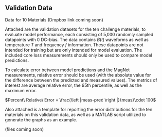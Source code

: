 ## Validation Data

Data for 10 Materials (Dropbox link coming soon)

Attached are the validation datasets for the ten challenge materials, to evaluate model performance, each consisting of 5,000 randomly sampled datapoints with 0 DC-bias. The data contains $B(t)$ waveforms as well as temperature $T$ and frequency $f$ information. These datapoints are not intended for training but are only intended for model evaluation. The included core loss measurements should only be used to compare model predictions.

To calculate error between model predictions and the MagNet measurements, relative error should be used (with the absolute value for the difference between the predicted and measured values). The metrics of interest are average relative error, the 95th percentile, as well as the maximum error.

$Percent\ Relative\  Error = \frac{\left |meas-pred \right |}{meas}\cdot 100$

Also attached is a template for reporting the error distributions for the ten materials on this validation data, as well as a MATLAB script utilized to generate the graphs as an example. 

(files coming soon)
